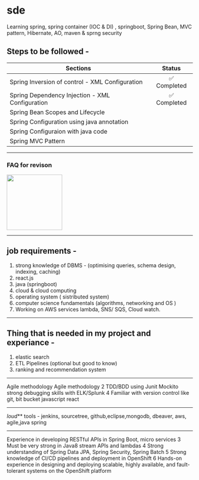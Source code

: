 # sde
Learning spring, spring container (IOC &amp; DI) , springboot, Spring Bean, MVC pattern, Hibernate, AO, maven &amp; sprng security

## Steps to be followed - 
| Sections                                             | Status           |
| ---------------------------------------------------- |:-------------:|
| Spring Inversion of control - XML Configuration      | ✅ Completed |
| Spring Dependency Injection - XML Configuration      | ✅ Completed |
| Spring Bean Scopes and Lifecycle                     |               | 
| Spring Configuration using java annotation           |               | 
| Spring Configuraion with java code                   |               | 
| Spring MVC Pattern                                   |               | 


----------------------------------------------------------
### FAQ for revison
<img src="https://user-images.githubusercontent.com/86837840/205998080-c7eb23db-f112-43a6-a7ac-0cf3c0247713.png" width="150" height="150">


-------------------------------------------------------------------------------------------------------------------------------------------------------
## job requirements -

1) strong knowledge of DBMS - (optimising queries, schema design, indexing, caching)
2) react.js
3) java (springboot)
4) cloud & cloud computing
5) operating system ( sistributed system)
6) computer science fundamentals (algorithms, networking and OS )
7) Working on AWS services lambda, SNS/ SQS, Cloud watch.

-----------------------------

## Thing that is needed in my project and experiance -
1) elastic search
2) ETL Pipelines (optional but good to know)
3) ranking and recommendation system


------------------------------
Agile methodology
Agile methodology 2 TDD/BDD using Junit Mockito
strong debugging skills with ELK/Splunk 4
Familiar with version control like git, bit bucket
javascript react

--------------------------------

*loud*** tools - jenkins, sourcetree, github,eclipse,mongodb,
 dbeaver, aws, agile,java spring

------------------------------------

Experience in developing RESTful APIs in Spring Boot,
 micro services 3 Must be very strong in Java8 stream APIs
 and lambdas 4 Strong understanding of Spring Data JPA,
 Spring Security, Spring Batch 5 Strong knowledge of CI/CD
 pipelines and deployment in OpenShift 6 Hands-on experience
 in designing and deploying scalable, highly available, and
 fault-tolerant systems on the OpenShift platform
